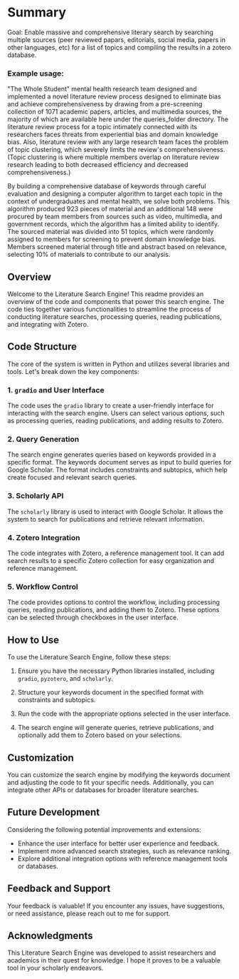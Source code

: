 # Summary

Goal: Enable massive and comprehensive literary search by searching multiple sources (peer reviewed papars, editorials, social media, papers in other languages, etc) for a list of topics and compiling the results in a zotero database. 

### Example usage:
"The Whole Student" mental health research team designed and implemented a novel literature review process designed to eliminate bias and achieve comprehensiveness by drawing from a pre-screening collection of 1071 academic papers, articles, and multimedia sources, the majority of which are available here under the queries_folder directory. The literature review process for a topic intimately connected with its researchers faces threats from experiential bias and domain knowledge bias. Also, literature review with any large research team faces the problem of topic clustering, which severely limits the review's comprehensiveness. (Topic clustering is where multiple members overlap on literature review research leading to both decreased efficiency and decreased comprehensiveness.)

By building a comprehensive database of keywords through careful evaluation and designing a computer algorithm to target each topic in the context of undergraduates and mental health, we solve both problems. This algorithm produced 923 pieces of material and an additional 148 were procured by team members from sources such as video, multimedia, and government records, which the algorithm has a limited ability to identify. The sourced material was divided into 51 topics, which were randomly assigned to members for screening to prevent domain knowledge bias. Members screened material through title and abstract based on relevance, selecting 10% of materials to contribute to our analysis.  

## Overview

Welcome to the Literature Search Engine! This readme provides an overview of the code and components that power this search engine. The code ties together various functionalities to streamline the process of conducting literature searches, processing queries, reading publications, and integrating with Zotero.

## Code Structure

The core of the system is written in Python and utilizes several libraries and tools. Let's break down the key components:

### 1. `gradio` and User Interface

The code uses the `gradio` library to create a user-friendly interface for interacting with the search engine. Users can select various options, such as processing queries, reading publications, and adding results to Zotero.

### 2. Query Generation

The search engine generates queries based on keywords provided in a specific format. The keywords document serves as input to build queries for Google Scholar. The format includes constraints and subtopics, which help create focused and relevant search queries.

### 3. Scholarly API

The `scholarly` library is used to interact with Google Scholar. It allows the system to search for publications and retrieve relevant information.

### 4. Zotero Integration

The code integrates with Zotero, a reference management tool. It can add search results to a specific Zotero collection for easy organization and reference management.

### 5. Workflow Control

The code provides options to control the workflow, including processing queries, reading publications, and adding them to Zotero. These options can be selected through checkboxes in the user interface.

## How to Use

To use the Literature Search Engine, follow these steps:

1. Ensure you have the necessary Python libraries installed, including `gradio`, `pyzotero`, and `scholarly`.

2. Structure your keywords document in the specified format with constraints and subtopics.

3. Run the code with the appropriate options selected in the user interface.

4. The search engine will generate queries, retrieve publications, and optionally add them to Zotero based on your selections.

## Customization

You can customize the search engine by modifying the keywords document and adjusting the code to fit your specific needs. Additionally, you can integrate other APIs or databases for broader literature searches.

## Future Development

Considering the following potential improvements and extensions:

- Enhance the user interface for better user experience and feedback.
- Implement more advanced search strategies, such as relevance ranking.
- Explore additional integration options with reference management tools or databases.

## Feedback and Support

Your feedback is valuable! If you encounter any issues, have suggestions, or need assistance, please reach out to me for support.

## Acknowledgments

This Literature Search Engine was developed to assist researchers and academics in their quest for knowledge. I hope it proves to be a valuable tool in your scholarly endeavors.
